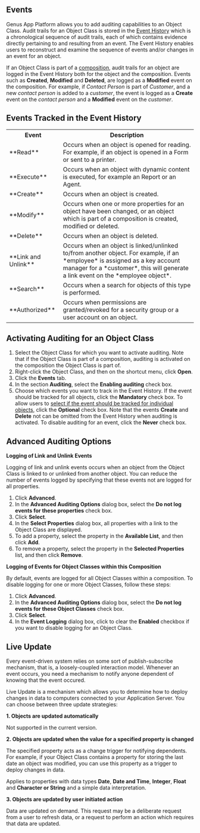 ## Events

Genus App Platform allows you to add auditing capabilities to an Object Class. Audit trails for an Object Class is stored in the [Event History](../../../../terminology.md) which is a chronological sequence of audit trails, each of which contains evidence directly pertaining to and resulting from an event. The Event History enables users to reconstruct and examine the sequence of events and/or changes in an event for an object.

If an Object Class is part of a [composition](../../../installation-and-configuration/composition.md "Composition"), audit trails for an object are logged in the Event History both for the object and the composition. Events such as **Created**, **Modified** and **Deleted**, are logged as a **Modified** event on the composition. For example, if _Contact Person_ is part of _Customer_, and a new _contact person_ is added to a _customer_, the event is logged as a **Create** event on the _contact person_ and a **Modified** event on the _customer_.


## Events Tracked in the Event History

<table style="WIDTH: 100%">

<tbody>

<tr>

<th>Event</th>

<th>Description</th>

</tr>

<tr>

<td>**Read**</td>

<td>Occurs when an object is opened for reading. For example, if an object is opened in a Form or sent to a printer.</td>

</tr>

<tr>

<td>**Execute**</td>

<td>Occurs when an object with dynamic content is executed, for example an Report or an Agent.</td>

</tr>

<tr>

<td>**Create**</td>

<td>Occurs when an object is created.</td>

</tr>

<tr>

<td>**Modify**</td>

<td>Occurs when one or more properties for an object have been changed, or an object which is part of a composition is created, modified or deleted.</td>

</tr>

<tr>

<td>**Delete**</td>

<td>Occurs when an object is deleted.</td>

</tr>

<tr>

<td>**Link and Unlink**</td>

<td>Occurs when an object is linked/unlinked to/from another object. For example, if an *employee* is assigned as a key account manager for a *customer*, this will generate a link event on the *employee object*.</td>

</tr>

<tr>

<td>**Search**</td>

<td>Occurs when a search for objects of this type is performed.</td>

</tr>

<tr>

<td>**Authorized**</td>

<td>Occurs when permissions are granted/revoked for a security group or a user account on an object.</td>

</tr>

</tbody>

</table>

## Activating Auditing for an Object Class

1.  Select the Object Class for which you want to activate auditing. Note that if the Object Class is part of a composition, auditing is activated on the composition the Object Class is part of.
2.  Right-click the Object Class, and then on the shortcut menu, click **Open**.
3.  Click the **Events** tab.
4.  In the section **Auditing**, select the **Enabling auditing** check box.
5.  Choose which events you want to track in the Event History. If the event should be tracked for all objects, click the **Mandatory** check box. To allow users to [select if the event should be tracked for individual objects](../../../../users/navigate-view-modify-and-control/working-in-forms/advanced/view-history.md "Modify Auditing for an Object"), click the **Optional** check box. Note that the events **Create** and **Delete** not can be omitted from the Event History when auditing is activated. To disable auditing for an event, click the **Never** check box.



## Advanced Auditing Options

**Logging of Link and Unlink Events**

Logging of link and unlink events occurs when an object from the Object Class is linked to or unlinked from another object. You can reduce the number of events logged by specifying that these events not are logged for all properties.

1.  Click **Advanced**.
2.  In the **Advanced Auditing Options** dialog box, select the **Do not log events for these properties** check box.
3.  Click **Select**.
4.  In the **Select Properties** dialog box, all properties with a link to the Object Class are displayed.
5.  To add a property, select the property in the **Available List**, and then click **Add**.
6.  To remove a property, select the property in the **Selected Properties** list, and then click **Remove**.

**Logging of Events for Object Classes within this Composition**

By default, events are logged for all Object Classes within a composition. To disable logging for one or more Object Classes, follow these steps:

1.  Click **Advanced**.
2.  In the **Advanced Auditing Options** dialog box, select the **Do not log events for these Object Classes** check box.
3.  Click **Select**.
4.  In the **Event Logging** dialog box, click to clear the **Enabled** checkbox if you want to disable logging for an Object Class.



## Live Update

Every event-driven system relies on some sort of publish-subscribe mechanism, that is, a loosely-coupled interaction model. Whenever an event occurs, you need a mechanism to notify anyone dependent of knowing that the event occured.

Live Update is a mechanism which allows you to determine how to deploy changes in data to computers connected to your Application Server. You can choose between three update strategies:

**1\. Objects are updated automatically**

Not supported in the current version.

**2\. Objects are updated when the value for a specified property is changed**

The specified property acts as a change trigger for notifying dependents. For example, if your Object Class contains a property for storing the last date an object was modified, you can use this property as a trigger to deploy changes in data.

Applies to properties with data types **Date**, **Date and Time**, **Integer**, **Float** and **Character or String** and a simple data interpretation.

**3\. Objects are updated by user initiated action**

Data are updated on demand. This request may be a deliberate request from a user to refresh data, or a request to perform an action which requires that data are updated.